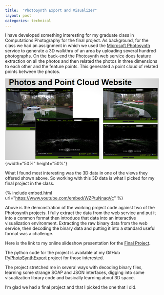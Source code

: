 ```yaml
---
title:  "PhotoSynth Export and Visualizer"
layout: post
categories: technical
---
```


I have developed something interesting for my graduate class in Computations Photography for the final project. 
As background, for the class we had an assignment in which we used the [Microsoft Photosynth](https://en.wikipedia.org/wiki/Photosynth) service to generate a 3D walkthru of an area by uploading several hundred photographs.
On the back-end the Photosynth web service does feature extraction on all the photos and then related the photos in three dimensions to each other and the feature points. This generated a point cloud of related points between the photos.

![PhotoSynth](/assets/images/PhotoSynthPointCloud.png){:width="50%" height="50%"}

What I found most interesting was the 3D data in one of the views they offered shown above. So working with this 3D data is what I picked for my final project in the class.

{% include embed.html url="https://www.youtube.com/embed/WZPtuNnaqVc" %}

Above is the demonstration of the working project code against two of the Photosynth projects. I fully extract the data from the web service and put it into a common format then introduce that data into an interactive visualization environment. Extracting the raw binary data from the web service, then decoding the binary data and putting it into a standard useful format was a challenge.

Here is the link to my online slideshow presentation for the [Final Project](https://github.com/mcgarrah/PyPhotoSynthExport/blob/master/McGarrah_JMichael_Portfolio.pdf).

The python code for the project is available at my GitHub [PyPhotoSynthExport](https://github.com/mcgarrah/PyPhotoSynthExport) project for those interested.

The project stretched me in several ways with decoding binary files, learning some strange SOAP and JSON interfaces, digging into some visualization library code and basically learning about 3D space.

I’m glad we had a final project and that I picked the one that I did.
